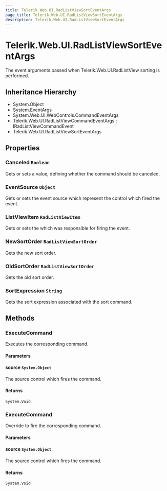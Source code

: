 ```yaml
---
title: Telerik.Web.UI.RadListViewSortEventArgs
page_title: Telerik.Web.UI.RadListViewSortEventArgs
description: Telerik.Web.UI.RadListViewSortEventArgs
---
```


# Telerik.Web.UI.RadListViewSortEventArgs

The event arguments passed when Telerik.Web.UI.RadListView sorting is performed.

## Inheritance Hierarchy

* System.Object
* System.EventArgs
* System.Web.UI.WebControls.CommandEventArgs
* Telerik.Web.UI.RadListViewCommandEventArgs : IRadListViewCommandEvent
* Telerik.Web.UI.RadListViewSortEventArgs

## Properties

###  Canceled `Boolean`

Gets or sets a value, defining whether the command should be canceled.

###  EventSource `Object`

Gets or sets the event source which represent the control which fired the event.

###  ListViewItem `RadListViewItem`

Gets or sets the  which was responsible for firing the event.

###  NewSortOrder `RadListViewSortOrder`

Gets the new sort order.

###  OldSortOrder `RadListViewSortOrder`

Gets the old sort order.

###  SortExpression `String`

Gets the sort expression associated with the sort command.

## Methods

###  ExecuteCommand

Executes the corresponding command.

#### Parameters

#### source `System.Object`

The source control which fires the command.

#### Returns

`System.Void` 

###  ExecuteCommand

Override to fire the corresponding command.

#### Parameters

#### source `System.Object`

The source control which fires the command.

#### Returns

`System.Void` 

